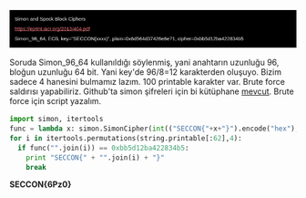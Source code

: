 ![](sss/5.png)

Soruda Simon_96_64 kullanıldığı söylenmiş, yani anahtarın uzunluğu 96, bloğun uzunluğu 64 bit. Yani key'de 96/8=12 karakterden oluşuyo. Bizim sadece 4 hanesini bulmamız lazım. 100 printable karakter var. Brute force saldırısı yapabiliriz. Github'ta simon şifreleri için bi kütüphane [mevcut](https://github.com/inmcm/Simon_Speck_Ciphers/tree/master/Python). Brute force için script yazalım.

```python
import simon, itertools
func = lambda x: simon.SimonCipher(int(("SECCON{"+x+"}").encode("hex"),16),mode="ECB",key_size=96,block_size=64).encrypt(0x6d564d37426e6e71)
for i in itertools.permutations(string.printable[:62],4):
  if func("".join(i)) == 0xbb5d12ba422834b5:
    print "SECCON{" + "".join(i) + "}"
    break
```
**SECCON{6Pz0}**
